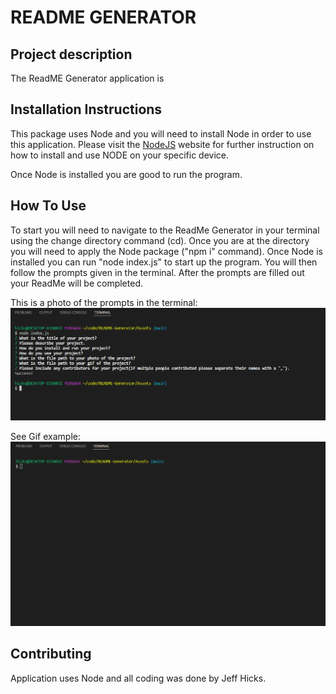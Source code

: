 # README GENERATOR 

## Project description
The ReadME Generator application is 

## Installation Instructions
This package uses Node and you will need to install Node in order to use this application. Please visit the [NodeJS](https://nodejs.dev/learn/how-to-install-nodejs) website for further instruction on how to install and use NODE on your specific device. 

Once Node is installed you are good to run the program. 
        
## How To Use
To start you will need to navigate to the ReadMe Generator in your terminal using the change directory command (cd). Once you are at the directory you will need to apply the Node package ("npm i" command). Once Node is installed you can run "node index.js" to start up the program. You will then follow the prompts given in the terminal. After the prompts are filled out your ReadMe will be completed. 

This is a photo of the prompts in the terminal:
![Alt Text](ReadMeGeneratorPhoto.PNG)

See Gif example:
![Alt Text](ReadMeGenerator.gif)
        
## Contributing 
Application uses Node and all coding was done by Jeff Hicks. 
